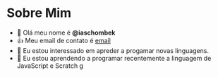 # Sobre Mim
- 👋 Olá meu nome é **@iaschombek**
- :+1: Meu email de contato é [email](fabiana.iaschombek.costa@escola.pr.gov.br)
- 👀 Eu estou interessado em apreder a progamar novas linguagens.
- 🌱 Eu estou aprendendo a programar recentemente a linguagem de JavaScript e Scratch g
